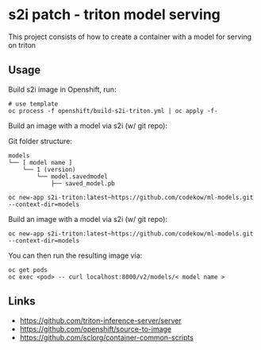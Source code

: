 # s2i patch - triton model serving

This project consists of how to create a container with a model for serving on triton

## Usage

Build s2i image in Openshift, run:

```
# use template
oc process -f openshift/build-s2i-triton.yml | oc apply -f-
```

Build an image with a model via s2i (w/ git repo):

Git folder structure:

```
models
└── [ model name ]
    └── 1 (version)
        └── model.savedmodel
            ├── saved_model.pb
```


```
oc new-app s2i-triton:latest~https://github.com/codekow/ml-models.git --context-dir=models
```

Build an image with a model via s2i (w/ git repo):

```
oc new-app s2i-triton:latest~https://github.com/codekow/ml-models.git --context-dir=models
```

You can then run the resulting image via:

```
oc get pods
oc exec <pod> -- curl localhost:8000/v2/models/< model name >
```

## Links

- https://github.com/triton-inference-server/server
- https://github.com/openshift/source-to-image
- https://github.com/sclorg/container-common-scripts
